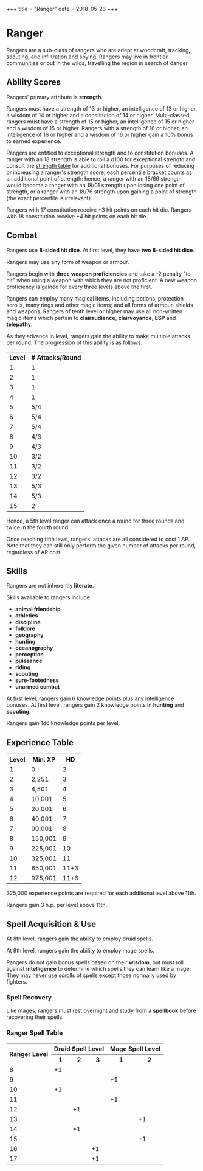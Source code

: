 +++
title = "Ranger"
date = 2018-05-23
+++

# Ranger

Rangers are a sub-class of rangers who are adept at woodcraft, tracking, scouting, and infiltration and spying.
Rangers may live in frontier communities or out in the wilds, travelling the region in search of danger.

## Ability Scores

Rangers' primary attribute is **strength**.

Rangers must have a strength of 13 or higher, an intelligence of 13 or higher, a wisdom of 14 or higher and a constitution of 14 or higher.
Multi-classed rangers must have a strength of 15 or higher, an intelligence of 15 or higher and a wisdom of 15 or higher.
Rangers with a strength of 16 or higher, an intelligence of 16 or higher and a wisdom of 16 or higher gain a 10% bonus to earned experience.

Rangers are entitled to exceptional strength and to constitution bonuses.
A ranger with an 18 strength is able to roll a d100 for exceptional strength and consult the [strength table](./wiki/characters/ability-scores.md#strength-table-ii-ability-adjustments) for additional bonuses.
For purposes of reducing or increasing a ranger's strength score, each percentile bracket counts as an additional point of strength: hence, a ranger with an 18/66 strength would become a ranger with an 18/01 strength upon losing one point of strength, or a ranger with an 18/76 strength upon gaining a point of strength (the exact percentile is irrelevant).

Rangers with 17 constitution receive +3 hit points on each hit die.
Rangers with 18 constitution receive +4 hit points on each hit die.

## Combat

Rangers use **8-sided hit dice**.
At first level, they have **two 8-sided hit dice**.

Rangers may use any form of weapon or armour.

Rangers begin with **three weapon proficiencies** and take a -2 penalty "to hit" when using a weapon with which they are not proficient.
A new weapon proficiency is gained for every three levels above the first.

Rangers can employ many magical items, including potions, protection scrolls, many rings and other magic items; and all forms of armour, shields and weapons.
Rangers of tenth level or higher may use all non-written magic items which pertain to **clairaudience**, **clairvoyance**, **ESP** and **telepathy**.

As they advance in level, rangers gain the ability to make multiple attacks per round.
The progression of this ability is as follows:

<table>
<tr><th>Level</th> <th># Attacks/Round</th></tr>
<tr><td>1</td><td>1</td></tr>
<tr><td>2</td><td>1</td></tr>
<tr><td>3</td><td>1</td></tr>
<tr><td>4</td><td>1</td></tr>
<tr><td>5</td><td>5/4</td></tr>
<tr><td>6</td><td>5/4</td></tr>
<tr><td>7</td><td>5/4</td></tr>
<tr><td>8</td><td>4/3</td></tr>
<tr><td>9</td><td>4/3</td></tr>
<tr><td>10</td><td>3/2</td></tr>
<tr><td>11</td><td>3/2</td></tr>
<tr><td>12</td><td>3/2</td></tr>
<tr><td>13</td><td>5/3</td></tr>
<tr><td>14</td><td>5/3</td></tr>
<tr><td>15</td><td>2</td></tr>
</table>

Hence, a 5th level ranger can attack once a round for three rounds and twice in the fourth round.

Once reaching fifth level, rangers' attacks are all considered to cost 1 AP.
Note that they can still only perform the given number of attacks per round, regardless of AP cost.

## Skills

Rangers are not inherently **literate**.

Skills available to rangers include:
* **animal friendship**
* **athletics**
* **discipline**
* **folklore**
* **geography**
* **hunting**
* **oceanography**
* **perception**
* **puissance**
* **riding**
* **scouting**
* **sure-footedness**
* **unarmed combat**

At first level, rangers gain 6 knowledge points plus any intelligence bonuses.
At first level, rangers gain 2 knowledge points in **hunting** and **scouting**.

Rangers gain 1d6 knowledge points per level.

## Experience Table

<table>
<tr><th>Level</th><th>Min. XP</th><th>HD</th></tr>
<tr><td>1</td><td>0</td><td>2</td></tr>
<tr><td>2</td><td>2,251</td><td>3</td></tr>
<tr><td>3</td><td>4,501</td><td>4</td></tr>
<tr><td>4</td><td>10,001</td><td>5</td></tr>
<tr><td>5</td><td>20,001</td><td>6</td></tr>
<tr><td>6</td><td>40,001</td><td>7</td></tr>
<tr><td>7</td><td>90,001</td><td>8</td></tr>
<tr><td>8</td><td>150,001</td><td>9</td></tr>
<tr><td>9</td><td>225,001</td><td>10</td></tr>
<tr><td>10</td><td>325,001</td><td>11</td></tr>
<tr><td>11</td><td>650,001</td><td>11+3</td></tr>
<tr><td>12</td><td>975,001</td><td>11+6</td></tr>
</table>

325,000 experience points are required for each additional level above 11th.

Rangers gain 3 h.p. per level above 11th.

## Spell Acquisition & Use

At 8th level, rangers gain the ability to employ druid spells.

At 9th level, rangers gain the ability to employ mage spells.

Rangers do not gain bonus spells based on their **wisdom**, but must roll against **intelligence** to determine which spells they can learn like a mage.
They may never use scrolls of spells except those normally used by fighters.

### Spell Recovery

Like mages, rangers must rest overnight and study from a **spellbook** before recovering their spells.

### Ranger Spell Table

<table>
<tr><th rowspan="2">Ranger Level</th> <th colspan="3">Druid Spell Level</th> <th colspan="2">Mage Spell Level</th></tr>
<tr><th>1</th> <th>2</th> <th>3</th> <th>1</th> <th>2</th></tr>
<tr><td>8</td> <td>+1</td> <td></td> <td></td> <td></td> <td></td></tr>
<tr><td>9</td> <td></td> <td></td> <td></td> <td>+1</td> <td></td></tr>
<tr><td>10</td> <td>+1</td> <td></td> <td></td> <td></td> <td></td></tr>
<tr><td>11</td> <td></td> <td></td> <td></td> <td>+1</td> <td></td></tr>
<tr><td>12</td> <td></td> <td>+1</td> <td></td> <td></td> <td></td></tr>
<tr><td>13</td> <td></td> <td></td> <td></td> <td></td> <td>+1</td></tr>
<tr><td>14</td> <td></td> <td>+1</td> <td></td> <td></td> <td></td></tr>
<tr><td>15</td> <td></td> <td></td> <td></td> <td></td> <td>+1</td></tr>
<tr><td>16</td> <td></td> <td></td> <td>+1</td> <td></td> <td></td></tr>
<tr><td>17</td> <td></td> <td></td> <td>+1</td> <td></td> <td></td></tr>
</table>
